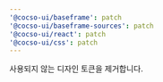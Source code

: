 ```yaml
---
'@cocso-ui/baseframe': patch
'@cocso-ui/baseframe-sources': patch
'@cocso-ui/react': patch
'@cocso-ui/css': patch
---
```


사용되지 않는 디자인 토큰을 제거합니다.
